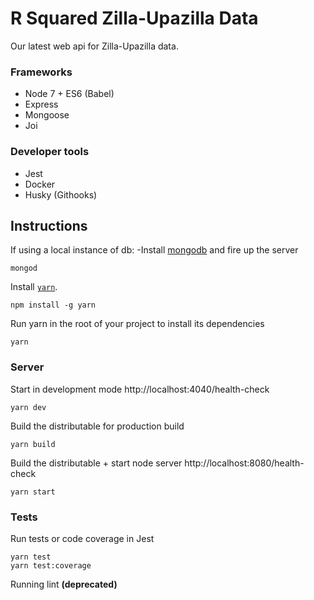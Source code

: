 # R Squared Zilla-Upazilla Data

Our latest web api for Zilla-Upazilla data. 

### Frameworks
- Node 7 + ES6 (Babel)
- Express
- Mongoose
- Joi

### Developer tools
- Jest
- Docker
- Husky (Githooks)

## Instructions

If using a local instance of db:
 -Install [mongodb](https://www.mongodb.com/download-center?jmp=nav#community) and fire up the server

  ```
  mongod
  ```

Install [`yarn`](https://www.npmjs.com/package/yarn).

```
npm install -g yarn
```

Run yarn in the root of your project to install its dependencies

```
yarn
```

### Server

Start in development mode http://localhost:4040/health-check

```
yarn dev
```

Build the distributable for production build

```
yarn build
```

Build the distributable + start node server http://localhost:8080/health-check

```
yarn start
```

### Tests

Run tests or code coverage in Jest

```
yarn test
yarn test:coverage
```

Running lint **(deprecated)**

